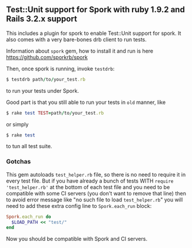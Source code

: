 ## Test::Unit support for Spork with ruby 1.9.2 and Rails 3.2.x support

This includes a plugin for spork to enable Test::Unit support for spork. It also comes with a very bare-bones drb client to run tests.

Information about `spork` gem, how to install it and run is here https://github.com/sporkrb/spork

Then, once spork is running, invoke `testdrb`:
```ruby
$ testdrb path/to/your_test.rb
```
to run your tests under Spork.

Good part is that you still able to run your tests in `old` manner, like
```ruby
$ rake test TEST=path/to/your_test.rb
```
or simply
```ruby
$ rake test
```
to tun all test suite.

### Gotchas
This gem autoloads `test_helper.rb` file, so there is no need to require it in every test file.
But if you have already a bunch of tests WITH `require 'test_helper.rb'`
at the bottom of each test file and you need to
be compatible with some CI servers (you don't want to remove that line) then to avoid error message like "no such file to load `test_helper.rb`" you will need to add these extra config line to `Spork.each_run` block:


```ruby
Spork.each_run do
  $LOAD_PATH << "test/"
end
```

Now you should be compatible with Spork and CI servers.
